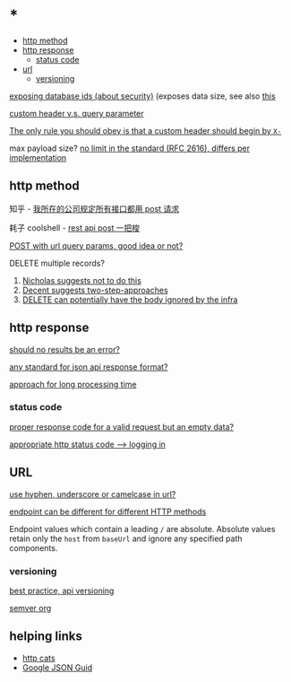 # *

- [http method](#http-method)
- [http response](#http-response)
  - [status code](#status-code)
- [url](#url)
  - [versioning](#versioning)

[exposing database ids (about security)](https://stackoverflow.com/questions/396164/exposing-database-ids-security-risk) (exposes data size, see also [this](https://stackoverflow.com/questions/56576985/is-it-a-bad-practice-to-expose-the-database-id-to-the-client-in-your-rest-api)

[custom header v.s. query parameter](https://stackoverflow.com/questions/9169081/rest-apis-custom-http-headers-vs-url-parameters)

[The only rule you should obey is that a custom header should begin by `X-`](https://stackoverflow.com/a/37168084)

max payload size? [no limit in the standard (RFC 2616), differs per implementation](https://stackoverflow.com/questions/1495541/rest-payload-max-size)

## http method

知乎 - [我所在的公司规定所有接口都用 post 请求](https://www.zhihu.com/question/336797348)

耗子 coolshell - [rest api post 一把梭](https://coolshell.cn/articles/22173.html)

[POST with url query params, good idea or not?](https://stackoverflow.com/questions/611906/http-post-with-url-query-parameters-good-idea-or-not)

DELETE multiple records?

1. [Nicholas suggests not to do this](https://stackoverflow.com/a/21863914)
2. [Decent suggests two-step-approaches](https://stackoverflow.com/a/2445682)
3. [DELETE can potentially have the body ignored by the infra](http://stackoverflow.com/questions/299628/is-an-entity-body-allowed-for-an-http-delete-request)

## http response

[should no results be an error?](https://softwareengineering.stackexchange.com/questions/358243/should-no-results-be-an-error-in-a-restful-response)

[any standard for json api response format?](https://stackoverflow.com/questions/12806386/is-there-any-standard-for-json-api-response-format)

[approach for long processing time](https://stackoverflow.com/questions/22322759/correct-api-approach-for-long-processing-time)

### status code

[proper response code for a valid request but an empty data?](https://stackoverflow.com/questions/11746894/what-is-the-proper-rest-response-code-for-a-valid-request-but-an-empty-data)

[appropriate http status code --> logging in](https://stackoverflow.com/questions/32752578/whats-the-appropriate-http-status-code-to-return-if-a-user-tries-logging-in-wit)

## URL

[use hyphen, underscore or camelcase in url?](https://stackoverflow.com/questions/10302179/hyphen-underscore-or-camelcase-as-word-delimiter-in-uris)

[endpoint can be different for different HTTP methods](https://stackoverflow.com/a/47573997/11844003)

Endpoint values which contain a leading `/` are absolute. Absolute values retain only the `host` from `baseUrl` and ignore any specified path components.

### versioning

[best practice, api versioning](https://stackoverflow.com/questions/389169/best-practices-for-api-versioning)

[semver org](https://semver.org/)

## helping links

- [http cats](https://http.cat/)
- [Google JSON Guid](https://google.github.io/styleguide/jsoncstyleguide.xml)
